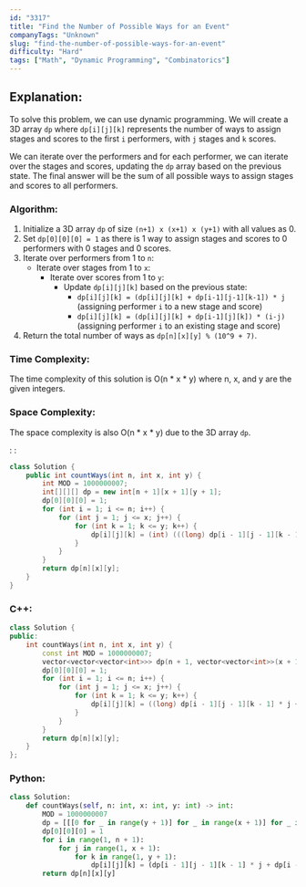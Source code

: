 ```yaml
---
id: "3317"
title: "Find the Number of Possible Ways for an Event"
companyTags: "Unknown"
slug: "find-the-number-of-possible-ways-for-an-event"
difficulty: "Hard"
tags: ["Math", "Dynamic Programming", "Combinatorics"]
---
```


## Explanation:
To solve this problem, we can use dynamic programming. We will create a 3D array `dp` where `dp[i][j][k]` represents the number of ways to assign stages and scores to the first `i` performers, with `j` stages and `k` scores. 

We can iterate over the performers and for each performer, we can iterate over the stages and scores, updating the `dp` array based on the previous state. The final answer will be the sum of all possible ways to assign stages and scores to all performers.

### Algorithm:
1. Initialize a 3D array `dp` of size `(n+1) x (x+1) x (y+1)` with all values as 0.
2. Set `dp[0][0][0] = 1` as there is 1 way to assign stages and scores to 0 performers with 0 stages and 0 scores.
3. Iterate over performers from 1 to `n`:
   - Iterate over stages from 1 to `x`:
     - Iterate over scores from 1 to `y`:
       - Update `dp[i][j][k]` based on the previous state:
         - `dp[i][j][k] = (dp[i][j][k] + dp[i-1][j-1][k-1]) * j` (assigning performer `i` to a new stage and score)
         - `dp[i][j][k] = (dp[i][j][k] + dp[i-1][j][k]) * (i-j)` (assigning performer `i` to an existing stage and score)
4. Return the total number of ways as `dp[n][x][y] % (10^9 + 7)`.

### Time Complexity:
The time complexity of this solution is O(n * x * y) where n, x, and y are the given integers.

### Space Complexity:
The space complexity is also O(n * x * y) due to the 3D array `dp`.

:
:
```java
class Solution {
    public int countWays(int n, int x, int y) {
        int MOD = 1000000007;
        int[][][] dp = new int[n + 1][x + 1][y + 1];
        dp[0][0][0] = 1;
        for (int i = 1; i <= n; i++) {
            for (int j = 1; j <= x; j++) {
                for (int k = 1; k <= y; k++) {
                    dp[i][j][k] = (int) (((long) dp[i - 1][j - 1][k - 1] * j + (long) dp[i - 1][j][k] * (i - j)) % MOD);
                }
            }
        }
        return dp[n][x][y];
    }
}
```

### C++:
```cpp
class Solution {
public:
    int countWays(int n, int x, int y) {
        const int MOD = 1000000007;
        vector<vector<vector<int>>> dp(n + 1, vector<vector<int>>(x + 1, vector<int>(y + 1)));
        dp[0][0][0] = 1;
        for (int i = 1; i <= n; i++) {
            for (int j = 1; j <= x; j++) {
                for (int k = 1; k <= y; k++) {
                    dp[i][j][k] = ((long) dp[i - 1][j - 1][k - 1] * j + (long) dp[i - 1][j][k] * (i - j)) % MOD;
                }
            }
        }
        return dp[n][x][y];
    }
};
```

### Python:
```python
class Solution:
    def countWays(self, n: int, x: int, y: int) -> int:
        MOD = 1000000007
        dp = [[[0 for _ in range(y + 1)] for _ in range(x + 1)] for _ in range(n + 1)]
        dp[0][0][0] = 1
        for i in range(1, n + 1):
            for j in range(1, x + 1):
                for k in range(1, y + 1):
                    dp[i][j][k] = (dp[i - 1][j - 1][k - 1] * j + dp[i - 1][j][k] * (i - j)) % MOD
        return dp[n][x][y]
```